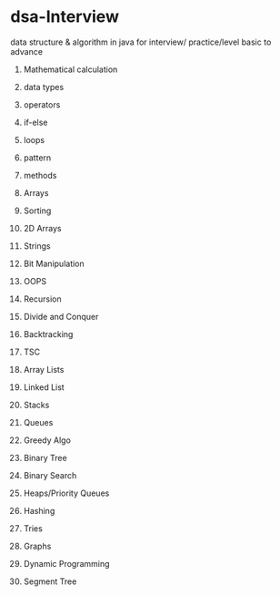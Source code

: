 # dsa-Interview
data structure &amp; algorithm in java for interview/ practice/level basic to advance

1. Mathematical calculation

2. data types
3. operators
4. if-else
5. loops
6. pattern
7. methods
8. Arrays
9. Sorting
10. 2D Arrays
11. Strings
12. Bit Manipulation
13. OOPS
14. Recursion
15. Divide and Conquer
16. Backtracking
17. TSC
18. Array Lists
19. Linked List
20. Stacks
21. Queues
22. Greedy Algo
23. Binary Tree
24. Binary Search
25. Heaps/Priority Queues
26. Hashing
27. Tries
28. Graphs
29. Dynamic Programming
30. Segment Tree
